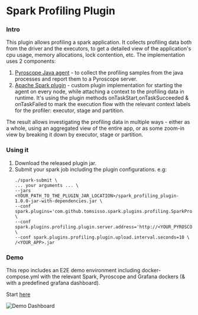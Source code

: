 # Spark Profiling Plugin 

### Intro
This plugin allows profiling a spark application. It collects profiling data both from the driver and the executors, to get a detailed view of the application's cpu usage, memory allocations, lock contention, etc.
The implementation uses 2 components:
1. [Pyroscope Java agent](https://grafana.com/docs/pyroscope/next/configure-client/language-sdks/java/) - to collect the profiling samples from the java processes and report them to a Pyroscope server.
2. [Apache Spark plugin](https://spark.apache.org/docs/latest/api/java/index.html?org/apache/spark/api/plugin/SparkPlugin.html) - custom plugin implementation for starting the agent on every node, while attaching a context to the profiling data in runtime. 
It's using the plugin methods onTaskStart,onTaskSucceeded & onTaskFailed to mark the execution flow with the relevant context labels for the profiler: executor, stage and partition.

The result allows investigating the profiling data in multiple ways - either as a whole, using an aggregated view of the entire app, or as some zoom-in view by breaking it down by executor, stage or partition.

### Using it
1. Download the released plugin jar. 
2. Submit your spark job including the plugin configurations. e.g:
   ``` 
   ./spark-submit \
   ... your arguments ... \
   --jars <YOUR_PATH_TO_THE_PLUGIN_JAR_LOCATION>/spark_profiling_plugin-1.0.0-jar-with-dependencies.jar \
   --conf spark.plugins='com.github.tomsisso.spark.plugins.profiling.SparkProfilingPlugin' \
   --conf spark.plugins.profiling.plugin.server.address='http://<YOUR_PYROSCOPE_SERVER>:4040' \
   --conf spark.plugins.profiling.plugin.upload.interval.seconds=10 \
   /<YOUR_APP>.jar
   ```
   
### Demo
This repo includes an E2E demo environment including docker-compose.yml with the relevant Spark, Pyroscope and Grafana dockers (& with a predefined grafana dashboard).

Start [here](https://github.com/tomsisso/spark-profiling-plugin/blob/main/demo_app/README.md)

![Demo Dashboard](https://github.com/tomsisso/spark-profiling-plugin/assets/25052755/cc36dd67-9c1c-488f-9e4b-e6ced03912c3)
